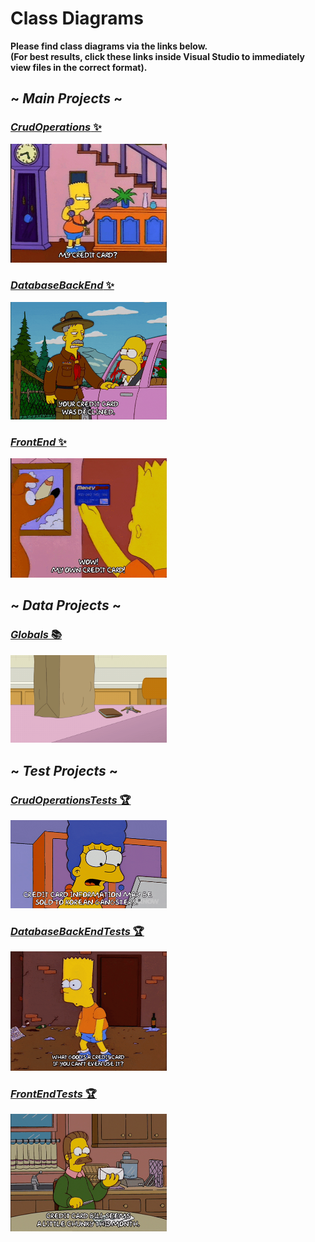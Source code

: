 ﻿# Class Diagrams

**Please find class diagrams via the links below.<br/> 
(For best results, click these links inside Visual Studio to immediately view files in the correct format).**

## ~ ***Main Projects*** ~

### [*CrudOperations* ✨](CreditCardApplications/CardLib/CrudOperations.cd)

<img src="GIFs/Bart_CreditCard.gif" alt="Credit card image" width="250"/>

### [*DatabaseBackEnd* ✨](CreditCardApplications/DatabaseBackend/DatabaseBackEnd.cd)

<img src="GIFs/Homer_CardDeclined.gif" alt="Credit card image" width="250"/>

### [*FrontEnd* ✨](CreditCardApplications/FrontEnd/FrontEnd.cd)

<img src="GIFs/Bart_MyOwnCreditCard.gif" alt="Credit card image" width="250"/>

## ~ ***Data Projects*** ~

### [*Globals* 📚](CreditCardApplications/CreditCardApplicantData/Globals.cd)

<img src="GIFs/Crab_Fraud.gif" alt="Credit card image" width="250"/>

## ~ ***Test Projects*** ~

### [*CrudOperationsTests* 🏆](CreditCardApplications/CrudManagerTests/CrudOperationTests.cd)

<img src="GIFs/Marge_Fraud.gif" alt="Credit card image" width="250"/>

### [*DatabaseBackEndTests* 🏆](CreditCardApplications/DatabaseBackEndTests/DatabaseBackEndTests.cd)

<img src="GIFs/Bart_ApplicationFailed.gif" alt="Credit card image" width="250"/>

### [*FrontEndTests* 🏆](CreditCardApplications/FrontEndTests/FrontEndTests.cd)

<img src="GIFs/Flanders_Fraud.gif" alt="Credit card image" width="250"/>
